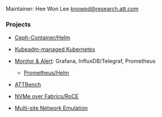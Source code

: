 Maintainer: Hee Won Lee <knowpd@research.att.com>  

### Projects

- [Ceph-Container/Helm](./sds/ceph-docker/examples/helm)

- [Kubeadm-managed Kubernetes](./install-kubeadm)

- [Monitor & Alert](./monitor-alert): Grafana, InfluxDB/Telegraf, Prometheus

   * [Prometheus/Helm](./sds/prometheus)

- [ATTBench](./attbench)

- [NVMe over Fabrics/RoCE](./nvmf)

- [Multi-site Network Emulation](./multisite-netemu)
